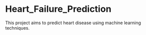 # Heart_Failure_Prediction
This project aims to predict heart disease using machine learning techniques.
